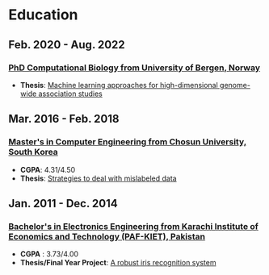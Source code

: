 # Education
## Feb. 2020 - Aug. 2022
### [PhD Computational Biology from University of Bergen, Norway](https://www.uib.no/en)
 - **Thesis**: [Machine learning approaches for high-dimensional genome-wide association studies](https://bora.uib.no/bora-xmlui/handle/11250/3011013)

## Mar. 2016 - Feb. 2018
### [Master's in Computer Engineering from Chosun University, South Korea](https://www3.chosun.ac.kr/eng/index.do)
 - **CGPA**: 4.31/4.50
 - **Thesis**: [Strategies to deal with mislabeled data](https://www.researchgate.net/profile/Malik-Ammar/publication/321746638_Strategies_to_deal_with_Mislabeled_Data_Strategies_to_deal_with_Mislabeled_Data/links/5a2f5d3b0f7e9bfe81703657/Strategies-to-deal-with-Mislabeled-Data-Strategies-to-deal-with-Mislabeled-Data.pdf)

## Jan. 2011 - Dec. 2014
### [Bachelor's in Electronics Engineering from Karachi Institute of Economics and Technology (PAF-KIET), Pakistan](http://pafkiet.edu.pk/)
- **CGPA** : 3.73/4.00
- **Thesis/Final Year Project**: [A robust iris recognition system](https://www.researchgate.net/profile/Malik-Ammar/publication/327097886_A_Robust_Iris_Recognition_System/links/5b77c3bd4585151fd11ccfe1/A-Robust-Iris-Recognition-System.pdf)
